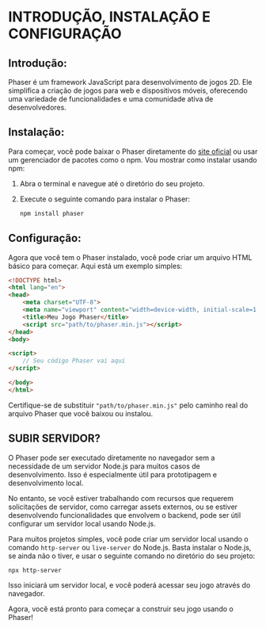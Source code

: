 # INTRODUÇÃO, INSTALAÇÃO E CONFIGURAÇÃO
## Introdução:
Phaser é um framework JavaScript para desenvolvimento de jogos 2D. Ele simplifica a criação de jogos para web e dispositivos móveis, oferecendo uma variedade de funcionalidades e uma comunidade ativa de desenvolvedores.

## Instalação:
Para começar, você pode baixar o Phaser diretamente do [site oficial](https://phaser.io/) ou usar um gerenciador de pacotes como o npm. Vou mostrar como instalar usando npm:

1. Abra o terminal e navegue até o diretório do seu projeto.

2. Execute o seguinte comando para instalar o Phaser:
   ```bash
   npm install phaser
   ```

## Configuração:
Agora que você tem o Phaser instalado, você pode criar um arquivo HTML básico para começar. Aqui está um exemplo simples:

```html
<!DOCTYPE html>
<html lang="en">
<head>
    <meta charset="UTF-8">
    <meta name="viewport" content="width=device-width, initial-scale=1.0">
    <title>Meu Jogo Phaser</title>
    <script src="path/to/phaser.min.js"></script>
</head>
<body>

<script>
    // Seu código Phaser vai aqui
</script>

</body>
</html>
```

Certifique-se de substituir `"path/to/phaser.min.js"` pelo caminho real do arquivo Phaser que você baixou ou instalou.

## SUBIR SERVIDOR?
O Phaser pode ser executado diretamente no navegador sem a necessidade de um servidor Node.js para muitos casos de desenvolvimento. Isso é especialmente útil para prototipagem e desenvolvimento local.

No entanto, se você estiver trabalhando com recursos que requerem solicitações de servidor, como carregar assets externos, ou se estiver desenvolvendo funcionalidades que envolvem o backend, pode ser útil configurar um servidor local usando Node.js.

Para muitos projetos simples, você pode criar um servidor local usando o comando `http-server` ou `live-server` do Node.js. Basta instalar o Node.js, se ainda não o tiver, e usar o seguinte comando no diretório do seu projeto:

```bash
npx http-server
```

Isso iniciará um servidor local, e você poderá acessar seu jogo através do navegador.

Agora, você está pronto para começar a construir seu jogo usando o Phaser! 